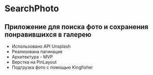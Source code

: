 # SearchPhoto

## Приложение для поиска фото и сохранения понравившихся в галерею
- Использовано API Unsplash
- Реализована пагинация
- Архитектура - MVP
- Верстка на PinLayout
- Подгрузка фото с помощью Kingfisher
